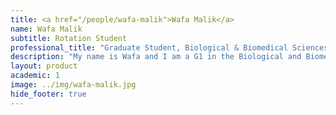 ```yaml
---
title: <a href="/people/wafa-malik">Wafa Malik</a>
name: Wafa Malik
subtitle: Rotation Student
professional_title: "Graduate Student, Biological & Biomedical Sciences program (HMS), G1, Graduate Student, Hata Lab"  # Joined professional titles
description: "My name is Wafa and I am a G1 in the Biological and Biomedical Sciences program at Harvard Medical School. I graduated from Mount Holyoke College in 2019 with a Bachelor’s in Biochemistry. While at MHC, I worked in Dr. Craig Woodard’s lab where I employed classical genetic techniques to understand the regulatory pathways involved in the developmental processes in Drosophila melanogaster. After MHC, I took on a role as a Research Technician in Dr. Aaron Hata’s lab at Massachusetts General Hospital Cancer Center. In the Hata lab, I studied the mechanisms of acquired resistance to tyrosine kinase inhibitors (TKIs) used in the treatment of Anaplastic Lymphoma Kinase (ALK) driven Non-Small Cell Lung Cancer (NSCLC). Currently, I am exploring mechanisms of tumorigenesis, cancer metastasis, and acquired resistance to leverage this knowledge towards the development of targeted cancer therapies. When not in the lab I enjoy being outdoors playing sports and enjoying nature."
layout: product
academic: 1
image: ../img/wafa-malik.jpg
hide_footer: true
---
```

